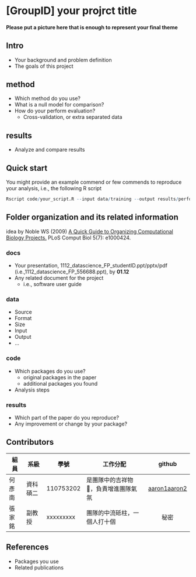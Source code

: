 # [GroupID] your projrct title

#### Please put a picture here that is enough to represent your final theme

## Intro
* Your background and problem definition
* The goals of this project

## method
* Which method do you use?
* What is a null model for comparison?
* How do your perform evaluation?
  * Cross-validation, or extra separated data


## results
* Analyze and compare results

## Quick start
You might provide an example commend or few commends to reproduce your analysis, i.e., the following R script
```R
Rscript code/your_script.R --input data/training --output results/performance.tsv
```

## Folder organization and its related information
idea by Noble WS (2009) [A Quick Guide to Organizing Computational Biology Projects.](https://journals.plos.org/ploscompbiol/article?id=10.1371/journal.pcbi.1000424) PLoS Comput Biol 5(7): e1000424.

### docs
* Your presentation, 1112_datascience_FP_studentID.ppt/pptx/pdf (i.e.,1112_datascience_FP_556688.ppt), by **01.12**
* Any related document for the project
  * i.e., software user guide

### data
* Source
* Format
* Size
* Input
* Output
* ...

### code
* Which packages do you use? 
  * original packages in the paper
  * additional packages you found
* Analysis steps

### results
* Which part of the paper do you reproduce?
* Any improvement or change by your package?

## Contributors
|組員|系級|學號|工作分配|github|
|-|-|-|-|:-:|
|何彥南|資科碩二|110753202| 是團隊中的吉祥物🦒，負責增進團隊氣氛| [aaron1aaron2](https://github.com/aaron1aaron2)|
|張家銘|副教授|xxxxxxxxx|團隊的中流砥柱，一個人打十個|秘密|

## References
* Packages you use
* Related publications

